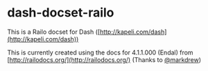 dash-docset-railo
=================

This is a Railo docset for Dash ([http://kapeli.com/dash](http://kapeli.com/dash))

This is currently created using the docs for 4.1.1.000 (Endal) from [http://railodocs.org/](http://railodocs.org/) (Thanks to [@markdrew](https://twitter.com/markdrew))


 
 